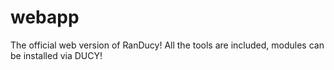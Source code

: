 # webapp
The official web version of RanDucy! All the tools are included, modules can be installed via DUCY!
